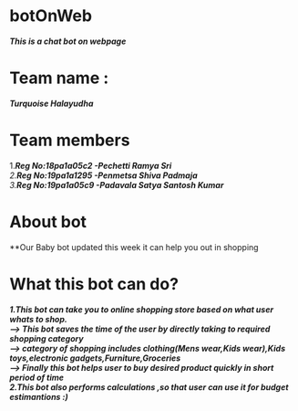 # botOnWeb
***This is a chat bot on webpage***
# Team name :
 ***Turquoise Halayudha***
 
# Team members
1.***Reg No:18pa1a05c2 -Pechetti Ramya Sri**<br />
2.**Reg No:19pa1a1295 -Penmetsa Shiva Padmaja**<br />
3.**Reg No:19pa1a05c9 -Padavala Satya Santosh Kumar***<br />

# About bot
**Our Baby bot updated this week it can help you out in shopping
# What this bot can do?
***1.This bot can take you to online shopping store based on what user whats to shop.<br/>
    --> This bot saves the time of the user by directly taking to required shopping category <br/>
    --> category of shopping includes clothing(Mens wear,Kids wear),Kids toys,electronic gadgets,Furniture,Groceries <br/>
    --> Finally this bot helps user to buy desired product quickly in short period of time<br/>
2.This bot also performs calculations ,so that user can use it for budget estimantions :)***
